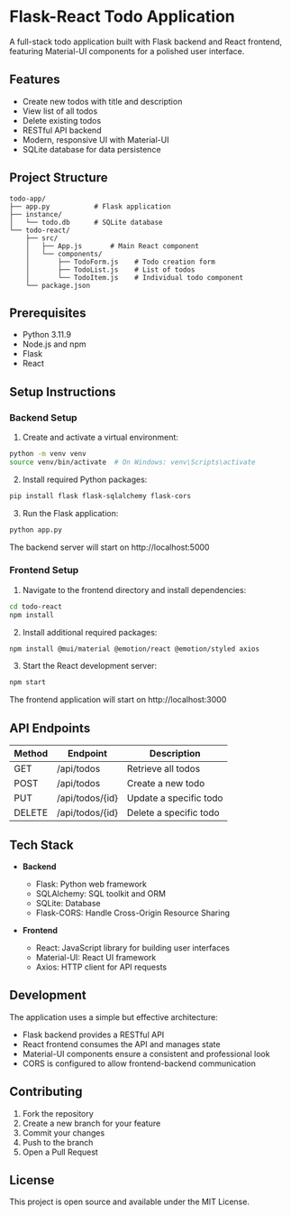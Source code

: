 # Flask-React Todo Application

A full-stack todo application built with Flask backend and React frontend, featuring Material-UI components for a polished user interface.

## Features

- Create new todos with title and description
- View list of all todos
- Delete existing todos
- RESTful API backend
- Modern, responsive UI with Material-UI
- SQLite database for data persistence

## Project Structure

```
todo-app/
├── app.py           # Flask application
├── instance/
│   └── todo.db      # SQLite database
└── todo-react/
    ├── src/
    │   ├── App.js       # Main React component
    │   └── components/
    │       ├── TodoForm.js    # Todo creation form
    │       ├── TodoList.js    # List of todos
    │       └── TodoItem.js    # Individual todo component
    └── package.json
```

## Prerequisites

- Python 3.11.9
- Node.js and npm
- Flask
- React

## Setup Instructions

### Backend Setup

1. Create and activate a virtual environment:
```bash
python -m venv venv
source venv/bin/activate  # On Windows: venv\Scripts\activate
```

2. Install required Python packages:
```bash
pip install flask flask-sqlalchemy flask-cors
```

3. Run the Flask application:
```bash
python app.py
```
The backend server will start on http://localhost:5000

### Frontend Setup

1. Navigate to the frontend directory and install dependencies:
```bash
cd todo-react
npm install
```

2. Install additional required packages:
```bash
npm install @mui/material @emotion/react @emotion/styled axios
```

3. Start the React development server:
```bash
npm start
```
The frontend application will start on http://localhost:3000

## API Endpoints

| Method | Endpoint | Description |
|--------|----------|-------------|
| GET    | /api/todos | Retrieve all todos |
| POST   | /api/todos | Create a new todo |
| PUT    | /api/todos/{id} | Update a specific todo |
| DELETE | /api/todos/{id} | Delete a specific todo |

## Tech Stack

- **Backend**
  - Flask: Python web framework
  - SQLAlchemy: SQL toolkit and ORM
  - SQLite: Database
  - Flask-CORS: Handle Cross-Origin Resource Sharing

- **Frontend**
  - React: JavaScript library for building user interfaces
  - Material-UI: React UI framework
  - Axios: HTTP client for API requests

## Development

The application uses a simple but effective architecture:
- Flask backend provides a RESTful API
- React frontend consumes the API and manages state
- Material-UI components ensure a consistent and professional look
- CORS is configured to allow frontend-backend communication

## Contributing

1. Fork the repository
2. Create a new branch for your feature
3. Commit your changes
4. Push to the branch
5. Open a Pull Request

## License

This project is open source and available under the MIT License.
